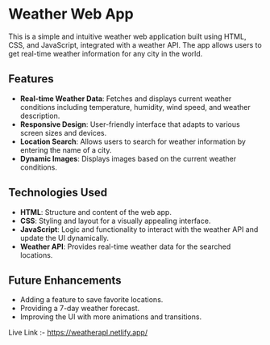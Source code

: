 # Weather Web App

This is a simple and intuitive weather web application built using HTML, CSS, and JavaScript, integrated with a weather API. The app allows users to get real-time weather information for any city in the world.

## Features
- **Real-time Weather Data**: Fetches and displays current weather conditions including temperature, humidity, wind speed, and weather description.
- **Responsive Design**: User-friendly interface that adapts to various screen sizes and devices.
- **Location Search**: Allows users to search for weather information by entering the name of a city.
- **Dynamic Images**: Displays images based on the current weather conditions.


## Technologies Used
- **HTML**: Structure and content of the web app.
- **CSS**: Styling and layout for a visually appealing interface.
- **JavaScript**: Logic and functionality to interact with the weather API and update the UI dynamically.
- **Weather API**: Provides real-time weather data for the searched locations.


## Future Enhancements
- Adding a feature to save favorite locations.
- Providing a 7-day weather forecast.
- Improving the UI with more animations and transitions.



Live Link :- https://weatherapl.netlify.app/

